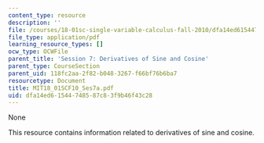 ```yaml
---
content_type: resource
description: ''
file: /courses/18-01sc-single-variable-calculus-fall-2010/dfa14ed61544748587c83f9b46f43c28_MIT18_01SCF10_Ses7a.pdf
file_type: application/pdf
learning_resource_types: []
ocw_type: OCWFile
parent_title: 'Session 7: Derivatives of Sine and Cosine'
parent_type: CourseSection
parent_uid: 118fc2aa-2f82-b048-3267-f66bf76b6ba7
resourcetype: Document
title: MIT18_01SCF10_Ses7a.pdf
uid: dfa14ed6-1544-7485-87c8-3f9b46f43c28
---
```

None

This resource contains information related to derivatives of sine and cosine.